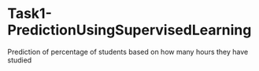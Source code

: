 # Task1-PredictionUsingSupervisedLearning
Prediction of percentage of students based on how many hours they have studied
